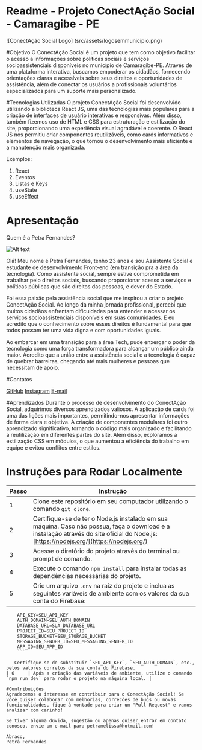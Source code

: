 # Readme - Projeto ConectAção Social - Camaragibe - PE

![ConectAção Social Logo] (src/assets/logosemmunicipio.png)


#Objetivo
O ConectAção Social é um projeto que tem como objetivo facilitar o acesso a informações sobre políticas sociais e serviços socioassistenciais disponíveis no município de Camaragibe-PE. Através de uma plataforma interativa, buscamos empoderar os cidadãos, fornecendo orientações claras e acessíveis sobre seus direitos e oportunidades de assistência, além de conectar os usuários a profissionais voluntários especializados para um suporte mais personalizado.

#Tecnologias Utilizadas
O projeto ConectAção Social foi desenvolvido utilizando a biblioteca React JS, uma das tecnologias mais populares para a criação de interfaces de usuário interativas e responsivas. Além disso, também fizemos uso de HTML e CSS para estruturação e estilização do site, proporcionando uma experiência visual agradável e coerente. O React JS nos permitiu criar componentes reutilizáveis, como cards informativos e elementos de navegação, o que tornou o desenvolvimento mais eficiente e a manutenção mais organizada. 

Exemplos: 
1. React
2. Eventos
3. Listas e Keys
4. useState
5. useEffect

# Apresentação
Quem é a Petra Fernandes?

![Alt text](src/assets/MinhaFoto.png)

Olá! Meu nome é Petra Fernandes, tenho 23 anos e sou Assistente Social e estudante de desenvolvimento Front-end (em transição pra a área da tecnologia). Como assistente social, sempre estive comprometida em trabalhar pelo direitos sociais, buscando proporcionar acesso a serviços e políticas públicas que são direitos das pessoas, e dever do Estado.

Foi essa paixão pela assistência social que me inspirou a criar o projeto ConectAção Social.
Ao longo da minha jornada profissional, percebi que muitos cidadãos enfrentam dificuldades para entender e acessar os serviços socioassistenciais disponíveis em suas comunidades. E eu acredito que o conhecimento sobre esses direitos é fundamental para que todos possam ter uma vida digna e com oportunidades iguais.

Ao embarcar em uma transição para a área Tech, pude enxergar o poder da tecnologia como uma força transformadora para alcançar um público ainda maior. Acredito que a união entre a assistência social e a tecnologia é capaz de quebrar barreiras, chegando até mais mulheres e pessoas que necessitam de apoio.

#Contatos

[GitHub](https://github.com/petra.melissa)
[Instagram](https://www.instagram.com/umapetra)
[E-mail](mailto:petramelissa@hotmail.com)


#Aprendizados
Durante o processo de desenvolvimento do ConectAção Social, adquirimos diversos aprendizados valiosos. A aplicação de cards foi uma das lições mais importantes, permitindo-nos apresentar informações de forma clara e objetiva. A criação de componentes modulares foi outro aprendizado significativo, tornando o código mais organizado e facilitando a reutilização em diferentes partes do site. Além disso, exploramos a estilização CSS em módulos, o que aumentou a eficiência do trabalho em equipe e evitou conflitos entre estilos.

# Instruções para Rodar Localmente

| Passo | Instrução |
|-------|-----------|
| 1     | Clone este repositório em seu computador utilizando o comando `git clone`. |
| 2     | Certifique-se de ter o Node.js instalado em sua máquina. Caso não possua, faça o download e a instalação através do site oficial do Node.js: [https://nodejs.org/](https://nodejs.org/) |
| 3     | Acesse o diretório do projeto através do terminal ou prompt de comando. |
| 4     | Execute o comando `npm install` para instalar todas as dependências necessárias do projeto. |
| 5     | Crie um arquivo `.env` na raiz do projeto e inclua as seguintes variáveis de ambiente com os valores da sua conta do Firebase:
```
    API_KEY=SEU_API_KEY
    AUTH_DOMAIN=SEU_AUTH_DOMAIN
    DATABASE_URL=SUA_DATABASE_URL
    PROJECT_ID=SEU_PROJECT_ID
    STORAGE_BUCKET=SEU_STORAGE_BUCKET
    MESSAGING_SENDER_ID=SEU_MESSAGING_SENDER_ID
    APP_ID=SEU_APP_ID
    ```

   Certifique-se de substituir `SEU_API_KEY`, `SEU_AUTH_DOMAIN`, etc., pelos valores corretos da sua conta do Firebase.
| 6     | Após a criação das variáveis de ambiente, utilize o comando `npm run dev` para rodar o projeto na máquina local. |

#Contribuições
Agradecemos o interesse em contribuir para o ConectAção Social! Se você quiser colaborar com melhorias, correções de bugs ou novas funcionalidades, fique à vontade para criar um "Pull Request" e vamos analizar com carinho!

Se tiver alguma dúvida, sugestão ou apenas quiser entrar em contato conosco, envie um e-mail para petramelissa@hotmail.com! 

Abraço,
Petra Fernandes

